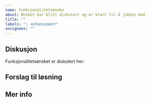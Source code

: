 ```yaml
---
name: Funksjonalitetsønske
about: Ønsket har blitt diskutert og er klart til å jobbes med
title: ""
labels: "✨ enhancement"
assignees: ""
---
```


## Diskusjon

Funksjonalitetsønsket er diskutert her:

<!--
Lim inn en lenke til diskusjonstråden på
https://github.com/fremtind/jokul/discussions
-->

## Forslag til løsning

<!--
Oppsummer løsningen dere har blitt enige om å prøve.
Designet trenger ikke være ferdig, men det må være en
aktivitet knyttet til dette issuet – enten design eller
utvikling.
-->

## Mer info

<!--
Her kan du legge til mer kontekst, skjermbilder,
eller andre ting du ikke synes passer inn over.
-->
